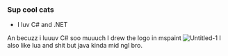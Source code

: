 ### Sup cool cats

- I luv C# and .NET

An becuzz i luuuv C# soo muuuch I drew the logo in mspaint
  ![Untitled-1](https://github.com/Stevontavius/Stevontavius/assets/80566162/863bb00b-a3d4-449b-b05d-b5feca31840a)
  I also like lua and shit but java kinda mid ngl bro.
